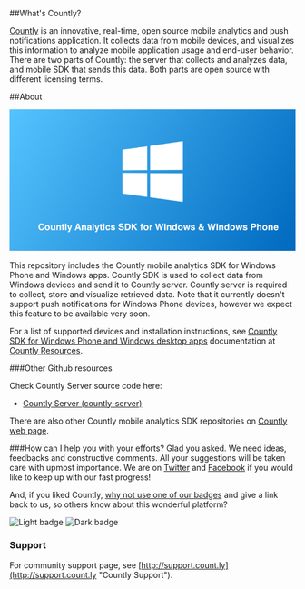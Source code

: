 ##What's Countly?

[Countly](http://count.ly) is an innovative, real-time, open source mobile analytics and push notifications application. It collects data from mobile devices, and visualizes this information to analyze mobile application usage and end-user behavior. There are two parts of Countly: the server that collects and analyzes data, and mobile SDK that sends this data. Both parts are open source with different licensing terms.

##About

![Countly Windows SDK](https://github.com/Countly/countly-sdk-windows/blob/master/sdk_banner.png)

This repository includes the Countly mobile analytics SDK for Windows Phone and Windows apps. Countly SDK is used to collect data from Windows devices and send it to Countly server. Countly server is required to collect, store and visualize retrieved data. Note that it currently doesn't support push notifications for Windows Phone devices, however we expect this feature to be available very soon.

For a list of supported devices and installation instructions, see [Countly SDK for Windows Phone and Windows desktop apps](http://resources.count.ly/v1.0/docs/countly-sdk-for-windows-phone) documentation at [Countly Resources](http://resources.count.ly).

###Other Github resources

Check Countly Server source code here: 

- [Countly Server (countly-server)](https://github.com/Countly/countly-server)

There are also other Countly mobile analytics SDK repositories on [Countly web page](http://resources.count.ly/v1.0/docs/downloading-sdks).

###How can I help you with your efforts?
Glad you asked. We need ideas, feedbacks and constructive comments. All your suggestions will be taken care with upmost importance. We are on [Twitter](http://twitter.com/gocountly) and [Facebook](http://www.facebook.com/Countly) if you would like to keep up with our fast progress!

And, if you liked Countly, [why not use one of our badges](https://count.ly/brand-assets/) and give a link back to us, so others know about this wonderful platform? 

![Light badge](https://count.ly/wp-content/uploads/2014/10/countly_badge_5.png)  ![Dark badge](https://count.ly/wp-content/uploads/2014/10/countly_badge_6.png)

### Support

For community support page, see [http://support.count.ly](http://support.count.ly "Countly Support").

